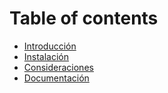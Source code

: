 # Table of contents

* [Introducción](README.md)
* [Instalación](untitled-1.md)
* [Consideraciones](consideraciones.md)
* [Documentación](documentacion.md)

